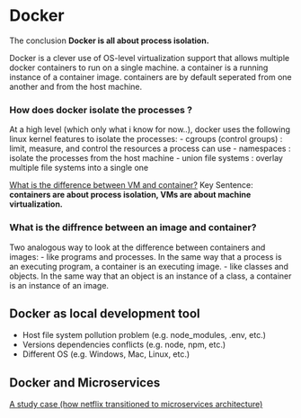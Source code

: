 
# Docker

The conclusion **Docker is all about process isolation.**

Docker is a clever use of OS-level virtualization support that allows multiple docker containers to run on a single machine. a container is a running instance of a container image. containers are by default seperated from one another and from the host machine.


### How does docker isolate the processes ?
At a high level (which only what i know for now..), docker uses the following linux kernel features to isolate the processes:
    - cgroups (control groups) : limit, measure, and control the resources a process can use
    - namespaces : isolate the processes from the host machine
    - union file systems : overlay multiple file systems into a single one

[What is the difference between VM and container?](https://www.youtube.com/watch?v=cjXI-yxqGTI)
Key Sentence: **containers are about process isolation, VMs are about machine virtualization.**

### What is the diffrence between an image and container?

Two analogous way to look at the difference between containers and images:
    - like programs and processes. In the same way that a process is an executing program, a container is an executing image.
    - like classes and objects. In the same way that an object is an instance of a class, a container is an instance of an image.



## Docker as local development tool 

- Host file system pollution problem (e.g. node_modules, .env, etc.)
- Versions dependencies conflicts (e.g. node, npm, etc.)
- Different OS (e.g. Windows, Mac, Linux, etc.)



## Docker and Microservices

[A study case (how netflix transitioned to microservices architecture)](https://www.youtube.com/watch?v=CZ3wIuvmHeM&list=RDQM7FUm0ifHC4U&start_radio=1)